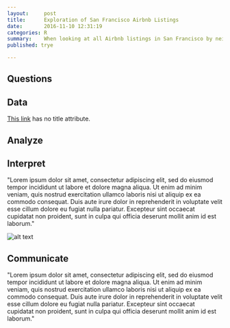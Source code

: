 ```yaml
---
layout:     post
title:      Exploration of San Francisco Airbnb Listings
date:       2016-11-10 12:31:19
categories: R
summary:    When looking at all Airbnb listings in San Francisco by neighborhood and customer feedback are there any insights we can glean?
published: trye

---
```


## Questions

## Data

[This link](http://example.net/) has no title attribute.


## Analyze

## Interpret
"Lorem ipsum dolor sit amet, consectetur adipiscing elit, sed do eiusmod tempor incididunt ut labore et dolore magna aliqua. Ut enim ad minim veniam, quis nostrud exercitation ullamco laboris nisi ut aliquip ex ea commodo consequat. Duis aute irure dolor in reprehenderit in voluptate velit esse cillum dolore eu fugiat nulla pariatur. Excepteur sint occaecat cupidatat non proident, sunt in culpa qui officia deserunt mollit anim id est laborum."

![alt text](http://chrisstroud.github.io/projects/Airbnb/1.png "San Francisco Airbnb Listings Data Science")


## Communicate
"Lorem ipsum dolor sit amet, consectetur adipiscing elit, sed do eiusmod tempor incididunt ut labore et dolore magna aliqua. Ut enim ad minim veniam, quis nostrud exercitation ullamco laboris nisi ut aliquip ex ea commodo consequat. Duis aute irure dolor in reprehenderit in voluptate velit esse cillum dolore eu fugiat nulla pariatur. Excepteur sint occaecat cupidatat non proident, sunt in culpa qui officia deserunt mollit anim id est laborum."
